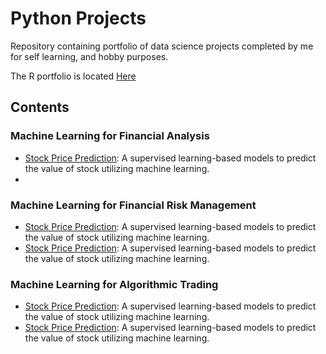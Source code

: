 # Python Projects

Repository containing portfolio of data science projects completed by me for self learning, and hobby purposes.

The R portfolio is located [Here](https://github.com/ldavis-datasci-projects/R-Projects.git)

## Contents

### Machine Learning for Financial Analysis

- [Stock Price Prediction](): A supervised learning-based models to predict the value of stock utilizing machine learning. 
- 

### Machine Learning for Financial Risk Management

- [Stock Price Prediction](): A supervised learning-based models to predict the value of stock utilizing machine learning. 
- [Stock Price Prediction](): A supervised learning-based models to predict the value of stock utilizing machine learning. 

### Machine Learning for Algorithmic Trading
- [Stock Price Prediction](): A supervised learning-based models to predict the value of stock utilizing machine learning. 
- [Stock Price Prediction](): A supervised learning-based models to predict the value of stock utilizing machine learning. 
